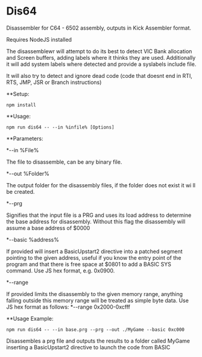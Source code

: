 # Dis64
Disassembler for C64 - 6502 assembly, outputs in Kick Assembler format.

Requires NodeJS installed

The disassemblewr will attempt to do its best to detect VIC Bank allocation and Screen buffers, adding labels where it thinks they are used. Additionally it will add system labels where detected and provide a syslabels include file.

It will also try to detect and ignore dead code (code that doesnt end in RTI, RTS, JMP, JSR or Branch instructions)

**Setup:
```
npm install
```

**Usage:
```
npm run dis64 -- --in %infile% [Options]
```

**Parameters:


*--in %File%

The file to disassemble, can be any binary file.

*--out %Folder%

The output folder for the disassembly files, if the folder does not exist it wi ll be created.

*--prg

Signifies that the input file is a PRG and uses its load address to determine the base address for disassembly. Without this flag the disassembly will assume a base address of $0000

*--basic %address%

If provided will insert a BasicUpstart2 directive into a patched segment pointing to the given address, useful if you know the entry point of the program and that there is free space at $0801 to add a BASIC SYS command. Use JS hex format, e.g. 0x0900.

*--range

If provided limits the disassembly to the given memory range, anything falling outside this memory range will be treated as simple byte data. Use JS hex format as follows:
*--range 0x2000-0xcfff
 


**Usage Example:

```
npm run dis64 -- --in base.prg --prg --out ./MyGame --basic 0xc000
```
Disassembles a prg file and outputs the results to a folder called MyGame inserting a BasicUpstart2 directive to launch the code from BASIC
